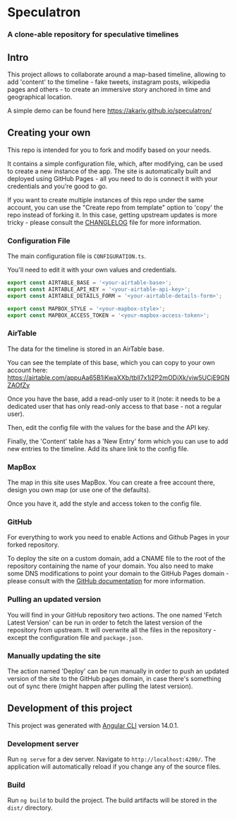 # Speculatron

### A clone-able repository for speculative timelines

## Intro

This project allows to collaborate around a map-based timeline, allowing to add 'content' to the timeline - fake tweets, instagram posts, wikipedia pages and others - to create an immersive story anchored in time and geographical location.

A simple demo can be found here https://akariv.github.io/speculatron/

## Creating your own

This repo is intended for you to fork and modify based on your needs.

It contains a simple configuration file, which, after modifying, can be used to create a new instance of the app. The site is automatically built and deployed using GitHub Pages - all you need to do is connect it with your credentials and you're good to go.

If you want to create multiple instances of this repo under the same account, you can use the "Create repo from template" option to 'copy' the repo instead of forking it. In this case, getting upstream updates is more tricky - please consult the [CHANGLELOG](patches/CHANGELOG) file for more information.

### Configuration File

The main configuration file is `CONFIGURATION.ts`.

You'll need to edit it with your own values and credentials.

```typescript
export const AIRTABLE_BASE = '<your-airtable-base>';
export const AIRTABLE_API_KEY = '<your-airtable-api-key>';
export const AIRTABLE_DETAILS_FORM = '<your-airtable-details-form>';

export const MAPBOX_STYLE = '<your-mapbox-style>';
export const MAPBOX_ACCESS_TOKEN = '<your-mapbox-access-token>';
```

### AirTable

The data for the timeline is stored in an AirTable base.

You can see the template of this base, which you can copy to your own account here: https://airtable.com/appuAa65B1iKwaXXb/tbll7x1j2P2mODiXk/viw5UCjE9GNZAOfZy

Once you have the base, add a read-only user to it (note: it needs to be a dedicated user that has only read-only access to that base - not a regular user).

Then, edit the config file with the values for the base and the API key.

Finally, the 'Content' table has a 'New Entry' form which you can use to add new entries to the timeline.
Add its share link to the config file.

### MapBox

The map in this site uses MapBox. You can create a free account there, design you own map (or use one of the defaults).

Once you have it, add the style and access token to the config file.

### GitHub

For everything to work you need to enable Actions and Github Pages in your forked repository.

To deploy the site on a custom domain, add a CNAME file to the root of the repository containing the name of your domain. You also need to make some DNS modifications to point your domain to the GitHub Pages domain - please consult with the [GitHub documentation](https://docs.github.com/en/pages/configuring-a-custom-domain-for-your-github-pages-site/managing-a-custom-domain-for-your-github-pages-site) for more information.

### Pulling an updated version

You will find in your GitHub repository two actions.
The one named 'Fetch Latest Version' can be run in order to fetch the latest version of the repository from upstream.
It will overwrite all the files in the repository - except the configuration file and `package.json`.

### Manually updating the site

The action named 'Deploy' can be run manually in order to push an updated version of the site to the GitHub pages domain, in case there's something out of sync there (might happen after pulling the latest version).

## Development of this project 

This project was generated with [Angular CLI](https://github.com/angular/angular-cli) version 14.0.1.

### Development server

Run `ng serve` for a dev server. Navigate to `http://localhost:4200/`. The application will automatically reload if you change any of the source files.

### Build

Run `ng build` to build the project. The build artifacts will be stored in the `dist/` directory.
